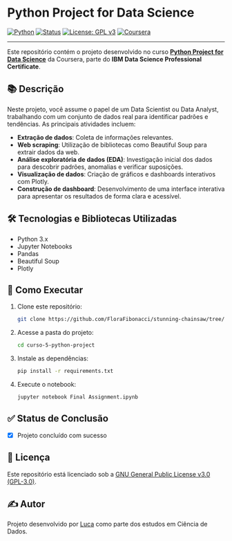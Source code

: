 
# Python Project for Data Science

[![Python](https://img.shields.io/badge/Python-3.11-blue.svg)](https://www.python.org/)
[![Status](https://img.shields.io/badge/Status-Concluído-brightgreen.svg)]()
[![License: GPL v3](https://img.shields.io/badge/License-GPLv3-blue.svg)](https://www.gnu.org/licenses/gpl-3.0)
[![Coursera](https://img.shields.io/badge/Coursera-IBM%20Data%20Science-blue.svg)](https://www.coursera.org/learn/python-project-for-data-science)

---

Este repositório contém o projeto desenvolvido no curso **[Python Project for Data Science](https://www.coursera.org/learn/python-project-for-data-science)** da Coursera, parte do **IBM Data Science Professional Certificate**.

## 📚 Descrição

Neste projeto, você assume o papel de um Data Scientist ou Data Analyst, trabalhando com um conjunto de dados real para identificar padrões e tendências. As principais atividades incluem:

- **Extração de dados**: Coleta de informações relevantes.
- **Web scraping**: Utilização de bibliotecas como Beautiful Soup para extrair dados da web.
- **Análise exploratória de dados (EDA)**: Investigação inicial dos dados para descobrir padrões, anomalias e verificar suposições.
- **Visualização de dados**: Criação de gráficos e dashboards interativos com Plotly.
- **Construção de dashboard**: Desenvolvimento de uma interface interativa para apresentar os resultados de forma clara e acessível.

## 🛠️ Tecnologias e Bibliotecas Utilizadas

- Python 3.x
- Jupyter Notebooks
- Pandas
- Beautiful Soup
- Plotly

## 🚀 Como Executar

1. Clone este repositório:
   ```bash
   git clone https://github.com/FloraFibonacci/stunning-chainsaw/tree/972dc3ebb8a03f3c6f6f39142d521d9a28785d2c/ibm-data-science-projects/curso-5-python-project.git
   ```

2. Acesse a pasta do projeto:
   ```bash
   cd curso-5-python-project
   ```

3. Instale as dependências:
   ```bash
   pip install -r requirements.txt
   ```

4. Execute o notebook:
   ```bash
   jupyter notebook Final Assignment.ipynb
   ```

## ✅ Status de Conclusão

- [x] Projeto concluído com sucesso

## 📄 Licença

Este repositório está licenciado sob a [GNU General Public License v3.0 (GPL-3.0)](LICENSE).

## ✍️ Autor

Projeto desenvolvido por [Luca](https://github.com/seu-usuario) como parte dos estudos em Ciência de Dados.
